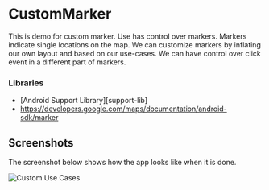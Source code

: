 # CustomMarker
This is demo for custom marker. Use has control over markers. 
Markers indicate single locations on the map. 
We can customize markers by inflating our own layout and based on our use-cases. 
We can have control over click event in a different part of markers.



### Libraries
* [Android Support Library][support-lib]
* https://developers.google.com/maps/documentation/android-sdk/marker

## Screenshots
The screenshot below shows how the app looks like when it is done.

![Custom Use Cases](https://github.com/droiddevgeeks/CustomMarker/blob/master/app/src/main/res/drawable/screenshot_demo.png?raw=true "Optional Title")
